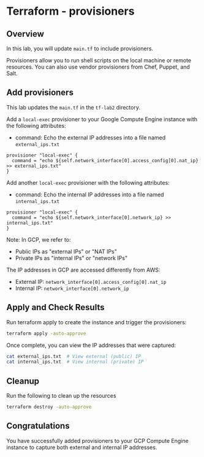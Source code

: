 # Terraform - provisioners

## Overview 
In this lab, you will update `main.tf` to include provisioners.

Provisioners allow you to run shell scripts on the local machine or remote resources. You can also use vendor provisioners from Chef, Puppet, and Salt.

## Add provisioners
This lab updates the `main.tf` in the `tf-lab2` directory. 

Add a `local-exec` provisioner to your Google Compute Engine instance with the following attributes: 
- command: Echo the external IP addresses into a file named `external_ips.txt`
```hcl
provisioner "local-exec" {
  command = "echo ${self.network_interface[0].access_config[0].nat_ip} >> external_ips.txt"
}
```

Add another `local-exec` provisioner with the following attributes: 
- command: Echo the internal IP addresses into a file named `internal_ips.txt`
```hcl
provisioner "local-exec" {
  command = "echo ${self.network_interface[0].network_ip} >> internal_ips.txt"
}
```

Note: In GCP, we refer to:
- Public IPs as "external IPs" or "NAT IPs"
- Private IPs as "internal IPs" or "network IPs"

The IP addresses in GCP are accessed differently from AWS:
- External IP: `network_interface[0].access_config[0].nat_ip`
- Internal IP: `network_interface[0].network_ip`

## Apply and Check Results

Run terraform apply to create the instance and trigger the provisioners:
```bash
terraform apply -auto-approve
```

Once complete, you can view the IP addresses that were captured:
```bash
cat external_ips.txt  # View external (public) IP
cat internal_ips.txt  # View internal (private) IP
```

## Cleanup

Run the following to clean up the resources

```bash
terraform destroy -auto-approve
```

## Congratulations

You have successfully added provisioners to your GCP Compute Engine instance to capture both external and internal IP addresses. 